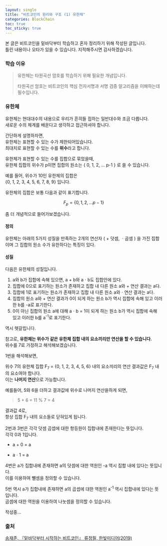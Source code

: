 ```yaml
---
layout: single
title: "비트코인의 원리와 구조 (1) 유한체"
categories: BlockChain
toc: true
toc_sticky: true
---
```


본 글은 비트코인을 밑바닥부터 학습하고 혼자 정리하기 위해 작성된 글입니다.  
틀린 내용이나 오타가 있을 수 있습니다. 지적해주시면 감사하겠습니다.  



### 학습 이유

> 유한체는 타원곡선 암호를 학습하기 위해 필요한 개념입니다.
>
> 타원곡선 암호는 비트코인의 핵심 전자서명과 서명 검증 알고리즘을 이해하는데 필수입니다.  



### 유한체

유한체는 현대대수의 내용으로 우리가 흔히들 접하는 일반대수와 조금 다릅니다.  
새로운 수의 체계를 배운다고 생각하고 접근하셔야 합니다.  



간단하게 설명하자면,  
유한체는 표현할 수 있는 수가 제한되어있습니다.  
최대치로 표현할 수 있는 수를 **위수**라고 합니다.  

유한체가 표현할 수 있는 수를 집합으로 묶었을때,  
유한체 집합의 위수가 p이면 집합의 원소는 { 0, 1, 2, ... p-1 } 로 쓸 수 있습니다.  

예를 들어, 위수가 10인 유한체의 집합은  
{0, 1, 2, 3, 4, 5, 6, 7, 8, 9} 입니다.  

유한체의 집합은 보통 다음과 같이 표기합니다.  

$$
F_p = \{ 0, 1, 2, ... p-1 \}
$$  

좀 더 개념적으로 들어가보겠습니다.  



#### 정의

유한체는 아래의 5가지 성질을 만족하는 2개의 연산자 ( + 덧셈, ㆍ곱셈 ) 을 가진 집합이며 그 집합의 원소 수가 유한하다는 특징이 있다.  

#### 성질

다음은 유한체의 성질입니다.  

1. a와 b가 집합에 속해 있으면, a + b와 aㆍb도 집합안에 있다.
2. 집합에 0으로 표기하는 원소가 존재하고 집합 내 다른 원소 a와 + 연산 결과는 a다.
3. 집합에 1로 표기하는 원소가 존재하고 집합 내 다른 원소 a와ㆍ연산 결과는 a다.
4. 집합의 원소 a와 + 연산 결과가 0이 되게 하는 원소 b가 역시 집합에 속해 있고 이러한 b를 -a로 표기한다.
5. 0이 아닌 집합의 원소 a에 대해 aㆍb = 1이 되게 하는 원소 b가 역시 집합에 속해 있고 이러한 b를 a<sup>-1</sup>로 표기한다.  

역시 헷갈립니다.  

참고로, **유한체는 위수가 같은 유한체 집합 내의 요소끼리만 연산을 할 수 있습니다.**  
위수를 7로 가정하고 해석해보겠습니다.  

1번을 해석해보면, 

위수 7의 유한체 집합 F<sub>7</sub> = {0, 1, 2, 3, 4, 5, 6} 내의 요소끼리의 연산 결과값은 F<sub>7</sub> 내의 요소여야 합니다.  
이는 **나머지 연산**으로 가능합니다.  

예를들어, 5와 6을 더하고 결과값에 위수로 나머지 연산을하게 되면,

> 5 + 6 = 11 % 7 = 4

결과값 4로,  
항상 집합 F<sub>7</sub> 내의 요소들로 닫혀있게 됩니다.  



2번과 3번은 각각 덧셈 곱셉에 대한 항등원이 집합내에 존재한다는 뜻입니다.  
각각 0과 1입니다.  
- a + 0 = a

- aㆍ1 = a  

4번은 a가 집합내에 존재하면 a의 덧셈에 대한 역원인 -a 역시 집합 내에 있다는 뜻입니다.  
이를 이용하여 뺄셈을 정의할 수 있습니다.


5번 역시 a가 집합내에 존재하면 a의 곱셉에 대한 역원인  a<sup>-1</sup> 역시 집합내에 있다는 뜻입니다.  
곱셈에 대한 역원을 이용하여 나눗셈을 정의할 수 있습니다.  


작성중...



### 출처  


[ 송재준, 『밑바닥부터 시작하는 비트코인』 류정필, 한빛미디어(2019) ](https://www.hanbit.co.kr/store/books/look.php?p_code=B2663064363)	

